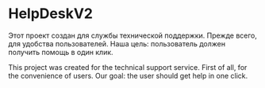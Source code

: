 # HelpDeskV2
Этот проект создан для службы технической поддержки.
Прежде всего, для удобства пользователей. 
Наша цель: пользователь должен получить помощь в один клик.

This project was created for the technical support service. 
First of all, for the convenience of users. 
Our goal: the user should get help in one click.

